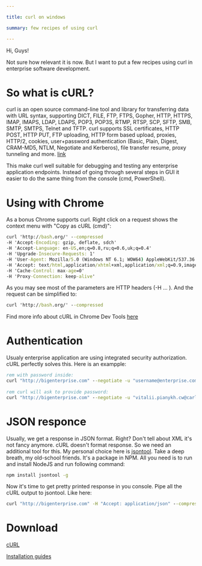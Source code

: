 ```yaml
---

title: curl on windows

summary: few recipes of using curl

---
```


Hi, Guys!

Not sure how relevant it is now. But I want to put a few recipes using curl in enterprise software development.

So what is cURL?
=============
curl is an open source command-line tool and library for transferring data with URL syntax, supporting DICT, FILE, FTP, FTPS, Gopher, HTTP, HTTPS, IMAP, IMAPS, LDAP, LDAPS, POP3, POP3S, RTMP, RTSP, SCP, SFTP, SMB, SMTP, SMTPS, Telnet and TFTP. curl supports SSL certificates, HTTP POST, HTTP PUT, FTP uploading, HTTP form based upload, proxies, HTTP/2, cookies, user+password authentication (Basic, Plain, Digest, CRAM-MD5, NTLM, Negotiate and Kerberos), file transfer resume, proxy tunneling and more. [link](http://curl.haxx.se)

This make curl well suitable for debugging and testing any enterprise application endpoints. Instead of going through several steps in GUI it easier to do the same thing from the console (cmd, PowerShell).

Using with Chrome
=============

As a bonus Chrome supports curl. Right click on a request shows the context menu with "Copy as cURL (cmd)":

``` bat
curl 'http://bash.org/' --compressed
-H 'Accept-Encoding: gzip, deflate, sdch'
-H 'Accept-Language: en-US,en;q=0.8,ru;q=0.6,uk;q=0.4'
-H 'Upgrade-Insecure-Requests: 1'
-H 'User-Agent: Mozilla/5.0 (Windows NT 6.1; WOW64) AppleWebKit/537.36 (KHTML, like Gecko) Chrome/48.0.2564.116 Safari/537.36'
-H 'Accept: text/html,application/xhtml+xml,application/xml;q=0.9,image/webp,*/*;q=0.8'
-H 'Cache-Control: max-age=0'
-H 'Proxy-Connection: keep-alive'
```

As you may see most of the parameters are HTTP headers (-H ... ). And the request can be simplified to:
``` bat
curl 'http://bash.org/' --compressed
```

Find more info about cURL in Chrome Dev Tools [here](https://developer.chrome.com/devtools/docs/network#copying-requests-as-curl-commands)

Authentication
=============
Usualy enterprise application are using integrated security authorization. cURL perfectly solves this. Here is an exampple:
``` bat
rem with password inside:
curl "http://bigenterprise.com" --negotiate -u "username@enterprise.com:**PASSWORD**"
 
rem curl will ask to provide password:
curl "http://bigenterprise.com" --negotiate -u "vitalii.pianykh.cw@carlyle.com"
```

JSON responce
=============

Usually, we get a response in JSON format. Right? Don't tell about XML it's not fancy anymore.
cURL doesn't format response. So we need an additional tool for this. My personal choice here is [jsontool](https://www.npmjs.com/package/jsontool).
Take a deep breath, my old-school friends. It's a package in NPM. All you need is to run and install NodeJS and run following command:
``` bat
npm install jsontool -g
```

Now it's time to get pretty printed response in you console. Pipe all the cURL output to jsontool. Like here:
``` bat
curl "http://bigenterprise.com" -H "Accept: application/json" --compressed | json
```

Download
=============

[cURL](http://curl.haxx.se/download.html)

[Installation guides](http://open-edx-windows-7-installation-instructions.readthedocs.org/en/latest/6_Install_cURL_for_Windows.html)
